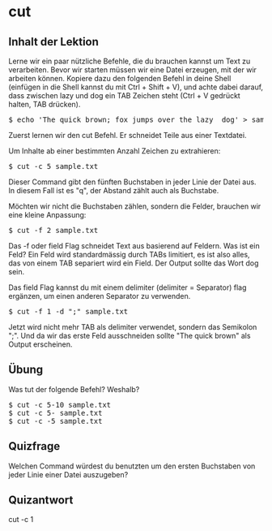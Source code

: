 # cut

## Inhalt der Lektion

Lerne wir ein paar nützliche Befehle, die du brauchen kannst um Text zu verarbeiten. Bevor wir starten müssen wir eine Datei erzeugen, mit der wir arbeiten können. Kopiere dazu den folgenden Befehl in deine Shell (einfügen in die Shell kannst du mit Ctrl + Shift + V), und achte dabei darauf, dass zwischen lazy und dog ein TAB Zeichen steht (Ctrl + V gedrückt halten, TAB drücken).

<pre>$ echo 'The quick brown; fox jumps over the lazy  dog' > sample.txt</pre>

Zuerst lernen wir den cut Befehl. Er schneidet Teile aus einer Textdatei.

Um Inhalte ab einer bestimmten Anzahl Zeichen zu extrahieren:

<pre>$ cut -c 5 sample.txt</pre>

Dieser Command gibt den fünften Buchstaben in jeder Linie der Datei aus. In diesem Fall ist es "q", der Abstand zählt auch als Buchstabe.

Möchten wir nicht die Buchstaben zählen, sondern die Felder, brauchen wir eine kleine Anpassung:

<pre>$ cut -f 2 sample.txt</pre>

Das -f oder field Flag schneidet Text aus basierend auf Feldern. Was ist ein Feld? Ein Feld wird standardmässig durch TABs limitiert, es ist also alles, das von einem TAB separiert wird ein Field. Der Output sollte das Wort dog sein.

Das field Flag kannst du mit einem delimiter (delimiter = Separator) flag ergänzen, um einen anderen Separator zu verwenden.

<pre>$ cut -f 1 -d ";" sample.txt</pre>

Jetzt wird nicht mehr TAB als delimiter verwendet, sondern das Semikolon ";". Und da wir das erste Feld ausschneiden sollte "The quick brown" als Output erscheinen.

## Übung

Was tut der folgende Befehl? Weshalb?

<pre>$ cut -c 5-10 sample.txt
$ cut -c 5- sample.txt
$ cut -c -5 sample.txt
</pre>

## Quizfrage

Welchen Command würdest du benutzten um den ersten Buchstaben von jeder Linie einer Datei auszugeben?

## Quizantwort

cut -c 1
